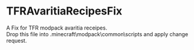 # TFRAvaritiaRecipesFix
A Fix for TFR modpack avaritia receipes.  
Drop this file into .minecraft\modpack\common\scripts and apply change request.
